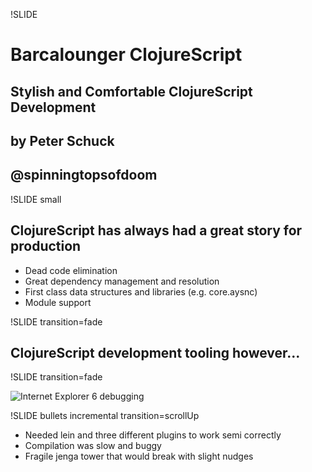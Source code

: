 !SLIDE

# Barcalounger ClojureScript
## Stylish and Comfortable ClojureScript Development

## by Peter Schuck
## @spinningtopsofdoom

!SLIDE small

## ClojureScript has always had a great story for production
- Dead code elimination
- Great dependency management and resolution
- First class data structures and libraries (e.g. core.aysnc)
- Module support

!SLIDE transition=fade

## ClojureScript development tooling however...

!SLIDE transition=fade

![Internet Explorer 6 debugging](http://icant.co.uk/forreview/browsertests/msie_js_error.gif)

!SLIDE bullets incremental transition=scrollUp

- Needed lein and three different plugins to work semi correctly
- Compilation was slow and buggy
- Fragile jenga tower that would break with slight nudges
